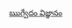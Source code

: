 [ఋగ్వేదం విజ్ఞానం](https://te.wikipedia.org/wiki/%E0%B0%8B%E0%B0%97%E0%B1%8D%E0%B0%B5%E0%B1%87%E0%B0%A6%E0%B0%82#%E0%B0%8B%E0%B0%97%E0%B1%8D%E0%B0%B5%E0%B1%87%E0%B0%A6%E0%B0%82%E0%B0%B2%E0%B1%8B%E0%B0%A8%E0%B0%BF_%E0%B0%B5%E0%B0%BF%E0%B0%B6%E0%B1%87%E0%B0%B7%E0%B0%BE%E0%B0%B2%E0%B1%81)
